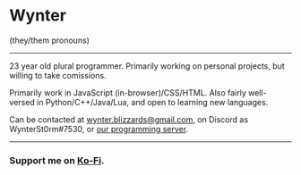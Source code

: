 # Wynter
(they/them pronouns)

---

23 year old plural programmer. Primarily working on personal projects, but willing to take comissions.

Primarily work in JavaScript (in-browser)/CSS/HTML. Also fairly well-versed in Python/C++/Java/Lua, and open to learning new languages.

Can be contacted at wynter.blizzards@gmail.com, on Discord as WynterSt0rm#7530, or [our programming server](https://discord.gg/2yJEt8vx7m).

---
### Support me on [Ko-Fi](https://ko-fi.com/wynterst0rm).
